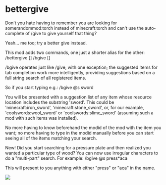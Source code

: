 bettergive
==========

Don't you hate having to remember you are looking for somerandommod:torch instead of minecraft:torch and can't use the auto-complete of /give to give yourself that thing?

Yeah... me too; try a better give instead.

This mod adds two commands, one just a shorter alias for the other:
  /bettergive <playertargets> <item> [<count>]
  /bgive <playertargets> <item> [<count>]
  
/bgive operates just like /give, with one exception; the suggested items for tab completion work more intelligently, providing suggestions based on a full string search of all registered items.

So if you start typing e.g.:
  /bgive @s sword
  
You will be presented with a suggestion list of any item whose resource location includes the substring 'sword'. This could be 'minecraft:iron_sword', 'minecraft:stone_sword', or, for our example, 'coolswords:wool_sword' or 'coolswords:slime_sword' (assuming such a mod with such items was installed).

No more having to know beforehand the modid of the mod with the item you want; no more having to type in the modid manually before you can start seeing all of the items matching your search.

New! Did you start searching for a pressure plate and then realized you wanted a particular type of wood? You can now use irregular characters to do a "multi-part" search. For example:
  /bgive @s press*aca

This will present to you anything with either "press" or "aca" in the name.

![](https://i.imgur.com/N1Mvvgs.png)